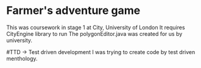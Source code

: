 # Farmer's adventure game
This was coursework in stage 1 at City, University of London
It requires CityEngine library to run
The polygonEditor.java was created for us by university.

#TTD -> Test driven development
I was trying to create code by test driven menthology.
